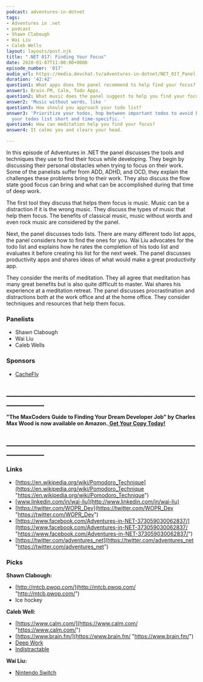 ```yaml
---
podcast: adventures-in-dotnet
tags:
- Adventures in .net
- podcast
- Shawn Clabough
- Wai Liu
- Caleb Wells
layout: layouts/post.njk
title: ".NET 017: Finding Your Focus"
date: 2020-01-07T11:00:00+0000
episode_number: '017'
audio_url: https://media.devchat.tv/adventures-in-dotnet/NET_017_Panel.mp3
duration: '42:42'
question1: What apps does the panel recommend to help find your focus?
answer1: Brain.FM, Calm, Todo Apps.
question2: What music does the panel suggest to help you find your focus?
answer2: 'Music without words, like '
question3: How should you approach your todo list?
answer3: 'Prioritize your todos, hop between important todos to avoid burn out, make
  your todos list short and time-specific. '
question4: How can meditation help you find your focus?
answer4: It calms you and clears your head.

---
```

In this episode of Adventures in .NET the panel discusses the tools and techniques they use to find their focus while developing. They begin by discussing their personal obstacles when trying to focus on their work. Some of the panelists suffer from ADD, ADHD, and OCD, they explain the challenges these problems bring to their work. They also discuss the flow state good focus can bring and what can be accomplished during that time of deep work.

The first tool they discuss that helps them focus is music. Music can be a distraction if it is the wrong music. They discuss the types of music that help them focus. The benefits of classical music, music without words and even rock music are considered by the panel.

Next, the panel discusses todo lists. There are many different todo list apps, the panel considers how to find the ones for you. Wai Liu advocates for the todo list and explains how he rates the completion of his todo list and evaluates it before creating his list for the next week. The panel discusses productivity apps and shares ideas of what would make a great productivity app.

They consider the merits of meditation. They all agree that meditation has many great benefits but is also quite difficult to master. Wai shares his experience at a meditation retreat. The panel discusses procrastination and distractions both at the work office and at the home office. They consider techniques and resources that help them focus.

### **Panelists**

* Shawn Clabough
* Wai Liu
* Caleb Wells

### **Sponsors**

* [CacheFly](https://www.cachefly.com/)

## **____________________________________________________________**

**"The MaxCoders Guide to Finding Your Dream Developer Job" by Charles Max Wood is now available on Amazon.**[ **Get Your Copy Today!**](https://www.amazon.com/gp/product/B081MBL5C9/ref=as_li_ss_tl?ie=UTF8&linkCode=sl1&tag=devchattv-20&linkId=9d61363241636e2546ef46abba198746&language=en_US)

## **____________________________________________________________**

### **Links**

* [https://en.wikipedia.org/wiki/Pomodoro_Technique](https://en.wikipedia.org/wiki/Pomodoro_Technique "https://en.wikipedia.org/wiki/Pomodoro_Technique")
* [www.linkedin.com/in/wai-liu](http://www.linkedin.com/in/wai-liu)
* [https://twitter.com/WOPR_Dev](https://twitter.com/WOPR_Dev "https://twitter.com/WOPR_Dev")
* [https://www.facebook.com/Adventures-in-NET-373059030062837/](https://www.facebook.com/Adventures-in-NET-373059030062837/ "https://www.facebook.com/Adventures-in-NET-373059030062837/")
* [https://twitter.com/adventures_net](https://twitter.com/adventures_net "https://twitter.com/adventures_net")

### **Picks**

**Shawn Clabough:**

* [http://mtcb.pwop.com/](http://mtcb.pwop.com/ "http://mtcb.pwop.com/")
* Ice hockey

**Caleb Well:**

* [https://www.calm.com/](https://www.calm.com/ "https://www.calm.com/")
* [https://www.brain.fm/](https://www.brain.fm/ "https://www.brain.fm/")
* [Deep Work](https://www.calnewport.com/books/deep-work/)
* [Indistractable](https://www.nirandfar.com/indistractable/)

**Wai Liu:**

* [Nintendo Switch](https://www.amazon.com/nintendo-switch/s?k=nintendo+switch)
